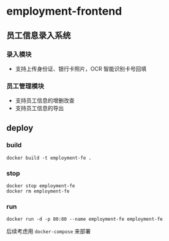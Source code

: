 # employment-frontend

## 员工信息录入系统

### 录入模块

- 支持上传身份证、银行卡照片，OCR 智能识别卡号回填

### 员工管理模块

- 支持员工信息的增删改查
- 支持员工信息的导出

## deploy

### build

```
docker build -t employment-fe .
```

### stop

```
docker stop employment-fe
docker rm employment-fe
```

### run

```
docker run -d -p 80:80 --name employment-fe employment-fe
```

后续考虑用 `docker-compose` 来部署
